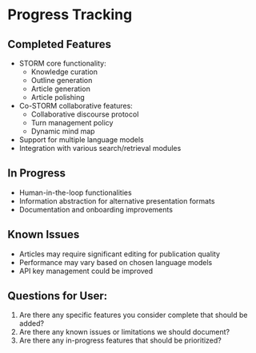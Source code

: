 # Progress Tracking

## Completed Features
- STORM core functionality:
  - Knowledge curation
  - Outline generation
  - Article generation
  - Article polishing
- Co-STORM collaborative features:
  - Collaborative discourse protocol
  - Turn management policy
  - Dynamic mind map
- Support for multiple language models
- Integration with various search/retrieval modules

## In Progress
- Human-in-the-loop functionalities
- Information abstraction for alternative presentation formats
- Documentation and onboarding improvements

## Known Issues
- Articles may require significant editing for publication quality
- Performance may vary based on chosen language models
- API key management could be improved

## Questions for User:
1. Are there any specific features you consider complete that should be added?
2. Are there any known issues or limitations we should document?
3. Are there any in-progress features that should be prioritized?

